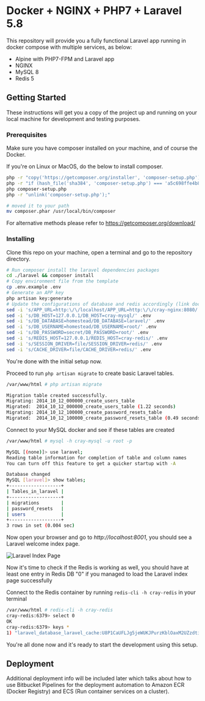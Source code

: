 # Docker + NGINX + PHP7 + Laravel 5.8

This repository will provide you a fully functional Laravel app running in docker compose with multiple services, as below:

- Alpine with PHP7-FPM and Laravel app
- NGINX
- MySQL 8
- Redis 5

## Getting Started

These instructions will get you a copy of the project up and running on your local machine for development and testing purposes.

### Prerequisites

Make sure you have composer installed on your machine, and of course the Docker.

If you're on Linux or MacOS, do the below to install composer.

```bash
php -r "copy('https://getcomposer.org/installer', 'composer-setup.php');"
php -r "if (hash_file('sha384', 'composer-setup.php') === 'a5c698ffe4b8e849a443b120cd5ba38043260d5c4023dbf93e1558871f1f07f58274fc6f4c93bcfd858c6bd0775cd8d1') { echo 'Installer verified'; } else { echo 'Installer corrupt'; unlink('composer-setup.php'); } echo PHP_EOL;"
php composer-setup.php
php -r "unlink('composer-setup.php');"

# moved it to your path
mv composer.phar /usr/local/bin/composer
```

For alternative methods please refer to https://getcomposer.org/download/

### Installing

Clone this repo on your machine, open a terminal and go to the repository directory.

```bash
# Run composer install the laravel dependencies packages
cd ./laravel && composer install
# Copy environment file from the template
cp .env.example .env
# Generate an APP key
php artisan key:generate
# Update the configurations of database and redis accordingly (link docker services)
sed -i 's/APP_URL=http:\/\/localhost/APP_URL=http:\/\/cray-nginx:8080/' .env
sed -i 's/DB_HOST=127.0.0.1/DB_HOST=cray-mysql/' .env
sed -i 's/DB_DATABASE=homestead/DB_DATABASE=laravel/' .env
sed -i 's/DB_USERNAME=homestead/DB_USERNAME=root/' .env
sed -i 's/DB_PASSWORD=secret/DB_PASSWORD=root/' .env
sed -i 's/REDIS_HOST=127.0.0.1/REDIS_HOST=cray-redis/' .env
sed -i 's/SESSION_DRIVER=file/SESSION_DRIVER=redis/' .env
sed -i 's/CACHE_DRIVER=file/CACHE_DRIVER=redis/' .env
```

You're done with the initial setup now.

Proceed to run `php artisan migrate` to create basic Laravel tables.

```bash
/var/www/html # php artisan migrate

Migration table created successfully.
Migrating: 2014_10_12_000000_create_users_table
Migrated:  2014_10_12_000000_create_users_table (1.22 seconds)
Migrating: 2014_10_12_100000_create_password_resets_table
Migrated:  2014_10_12_100000_create_password_resets_table (0.49 seconds)
```

Connect to your MySQL docker and see if these tables are created

```bash
/var/www/html # mysql -h cray-mysql -u root -p

MySQL [(none)]> use laravel;
Reading table information for completion of table and column names
You can turn off this feature to get a quicker startup with -A

Database changed
MySQL [laravel]> show tables;
+-------------------+
| Tables_in_laravel |
+-------------------+
| migrations        |
| password_resets   |
| users             |
+-------------------+
3 rows in set (0.004 sec)
```

Now open your browser and go to _http://localhost:8001_, you should see a Laravel welcome index page.

![Laravel Index Page](https://i.imgur.com/zpM0Qhq.png "Laravel Index Page")

Now it's time to check if the Redis is working as well, you should have at least one entry in Redis DB "0" if you managed to load the Laravel index page successfully

Connect to the Redis container by running `redis-cli -h cray-redis` in your terminal

```bash
/var/www/html # redis-cli -h cray-redis
cray-redis:6379> select 0
OK
cray-redis:6379> keys *
1) "laravel_database_laravel_cache:U8P1CaUFLJg5jeWUKJPurzKblOaxM2UZzdtiL2BV"
```

You're all done now and it's ready to start the development using this setup.

## Deployment

Additional deployment info will be included later which talks about how to use Bitbucket Pipelines for the deployment automation to Amazon ECR (Docker Registry) and ECS (Run container services on a cluster).
